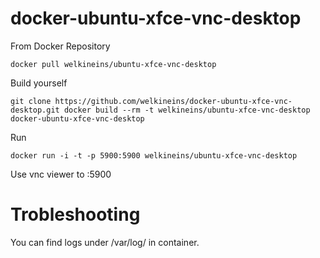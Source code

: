 docker-ubuntu-xfce-vnc-desktop
=========================

From Docker Repository

``
docker pull welkineins/ubuntu-xfce-vnc-desktop
``

Build yourself

``
git clone https://github.com/welkineins/docker-ubuntu-xfce-vnc-desktop.git
docker build --rm -t welkineins/ubuntu-xfce-vnc-desktop docker-ubuntu-xfce-vnc-desktop
``

Run

``
docker run -i -t -p 5900:5900 welkineins/ubuntu-xfce-vnc-desktop
``

Use vnc viewer to <YOUR IP>:5900


Trobleshooting
==================
You can find logs under /var/log/ in container.

